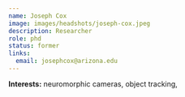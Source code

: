 ```yaml
---
name: Joseph Cox
image: images/headshots/joseph-cox.jpeg
description: Researcher
role: phd
status: former
links:
  email: josephcox@arizona.edu
---
```

**Interests:** neuromorphic cameras, object tracking,
